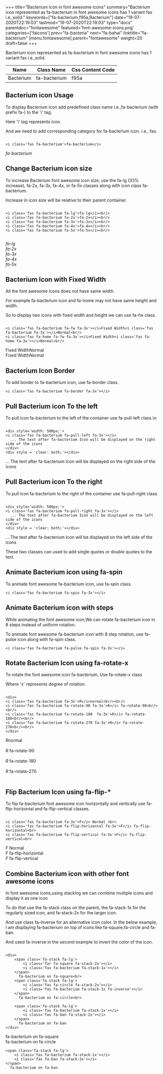+++
title="Bacterium icon in font awesome icons"
summary="Bacterium icon represented as fa-bacterium in font awesome icons has 1 variant fas i.e.,solid."
keywords=["fa-bacterium,f95a,Bacterium"]
date="19-07-2020T22:19:03"
lastmod="19-07-2020T22:19:03"
type="docs"
parentdoc="fontawesome"
featured='font-awesome-icons.png'
categories=['faicons']
prev="fa-bacteria"
next="fa-bahai"
linktitle="fa-bacterium"
[menu.fontawesome]
parent="fontawesome"
weight=20
draft=false
+++


Bacterium icon represented as fa-bacterium in font awesome icons has 1 variant fas i.e.,solid.

<div class='table-responsive'><table class='table'><thead><tr><th>Name</th><th>Class Name</th><th>Css Content Code</th></tr></thead><tbody><tr><td>Bacterium</td><td>fa-bacterium</td><td>f95a</td></tr></tbody></table></div>



## Bacterium icon Usage

To display Bacterium icon add predefined class name i.e.,fa-bacterium (with prefix fa-) to the 'i' tag.

Here 'i' tag represents icon.

And we need to add corresponding category for fa-bacterium icon. i.e., fas.


```

<i class='fas fa-bacterium'>fa-bacterium</i>
```

<i class='fas fa-bacterium'>fa-bacterium</i>




## Change Bacterium icon size
To increase Bacterium font awesome icon size, use the fa-lg (33% increase), fa-2x, fa-3x, fa-4x, or fa-5x classes along with icon class fa-bacterium.

Increase in icon size will be relative to their parent container. 

```

<i class='fas fa-bacterium fa-lg'>fa-lg</i><br/>
<i class='fas fa-bacterium fa-2x'>fa-2x</i><br/>
<i class='fas fa-bacterium fa-3x'>fa-3x</i><br/>
<i class='fas fa-bacterium fa-4x'>fa-4x</i><br/>
<i class='fas fa-bacterium fa-5x'>fa-5x</i><br/>
            
```

<i class='fas fa-bacterium fa-lg'>fa-lg</i><br/>
<i class='fas fa-bacterium fa-2x'>fa-2x</i><br/>
<i class='fas fa-bacterium fa-3x'>fa-3x</i><br/>
<i class='fas fa-bacterium fa-4x'>fa-4x</i><br/>
<i class='fas fa-bacterium fa-5x'>fa-5x</i><br/>
            



## Bacterium Icon with Fixed Width 

All the font awesome icons does not have same width.

For example fa-bacterium icon and fa-home may not have same height and width.

So to display two icons with fixed width and height we can use fa-fw class.


```

<i class='fas fa-bacterium fa-fw fa-3x'></i>Fixed Width<i class='fas fa-bacterium fa-3x'></i>Normal<br/>
<i class='fas fa-home fa-fw fa-3x'></i>Fixed Width<i class='fas fa-home fa-3x'></i>Normal<br/>
```

<i class='fas fa-bacterium fa-fw fa-3x'></i>Fixed Width<i class='fas fa-bacterium fa-3x'></i>Normal<br/>
<i class='fas fa-home fa-fw fa-3x'></i>Fixed Width<i class='fas fa-home fa-3x'></i>Normal<br/>



## Bacterium Icon Border 

To add border to fa-bacterium icon, use fa-border class.


```
<i class='fas fa-bacterium fa-border fa-3x'></i>

```
<i class='fas fa-bacterium fa-border fa-3x'></i>





## Pull Bacterium icon To the left

To pull icon fa-bacterium to the left of the container use fa-pull-left class.\n

```

<div style='width: 500px;'>
<i class='fas fa-bacterium fa-pull-left fa-3x'></i>
  ... The text after fa-bacterium Icon will be displayed on the right side of the icons
</div>
<div style = 'clear: both;'></div>
```

<div style='width: 500px;'>
<i class='fas fa-bacterium fa-pull-left fa-3x'></i>
  ... The text after fa-bacterium Icon will be displayed on the right side of the icons
</div>
<div style = 'clear: both;'></div>




## Pull Bacterium icon To the right
To pull icon fa-bacterium to the right of the container use fa-pull-right class.

```

<div style='width: 500px;'>
<i class='fas fa-bacterium fa-pull-right fa-3x'></i>
  ... The text after fa-bacterium Icon will be displayed on the left side of the icons
</div>
<div style = 'clear: both;'></div>
```

<div style='width: 500px;'>
<i class='fas fa-bacterium fa-pull-right fa-3x'></i>
  ... The text after fa-bacterium Icon will be displayed on the left side of the icons
</div>
<div style = 'clear: both;'></div>

These two classes can used to add single quotes or double quotes to the text.


## Animate Bacterium icon using fa-spin
To animate font awesome fa-bacterium icon, use fa-spin class.

```
<i class='fas fa-bacterium fa-spin fa-3x'></i>
```
<i class='fas fa-bacterium fa-spin fa-3x'></i>




## Animate Bacterium icon with steps
While animating the font awesome icon,We can rotate fa-bacterium icon in 8 steps instead of uniform rotation.

To animate font awesome fa-bacterium icon with 8 step rotation, use fa-pulse icon along with fa-spin class.


```
<i class='fas fa-bacterium fa-pulse fa-spin fa-3x'></i>

```
<i class='fas fa-bacterium fa-pulse fa-spin fa-3x'></i>





## Rotate Bacterium Icon using fa-rotate-x
To rotate the font awesome icon fa-bacterium, Use fa-rotate-x class

Where 'x' represents degree of rotation.


```

<div>
<i class='fas fa-bacterium fa-3x'>R</i>normal<br/><br/>
<i class='fas fa-bacterium fa-rotate-90 fa-3x'>R</i> fa-rotate-90<br/><br/> 
<i class='fas fa-bacterium fa-rotate-180  fa-3x'>R</i> fa-rotate-180<br/><br/> 
<i class='fas fa-bacterium fa-rotate-270 fa-3x'>R</i> fa-rotate-270<br/><br/>
</div>
```

<div>
<i class='fas fa-bacterium fa-3x'>R</i>normal<br/><br/>
<i class='fas fa-bacterium fa-rotate-90 fa-3x'>R</i> fa-rotate-90<br/><br/> 
<i class='fas fa-bacterium fa-rotate-180  fa-3x'>R</i> fa-rotate-180<br/><br/> 
<i class='fas fa-bacterium fa-rotate-270 fa-3x'>R</i> fa-rotate-270<br/><br/>
</div>




## Flip Bacterium Icon using fa-flip-*
To flip fa-bacterium font awesome icon horizontally and vertically use fa-flip-horizontal and fa-flip-vertical classes. 

```

<i class='fas fa-bacterium fa-3x'>F</i> Normal <br>
<i class='fas fa-bacterium fa-flip-horizontal fa-3x'>F</i> fa-flip-horizontal<br>
<i class='fas fa-bacterium fa-flip-vertical fa-3x'>F</i> fa-flip-vertical<br>
```

<i class='fas fa-bacterium fa-3x'>F</i> Normal <br>
<i class='fas fa-bacterium fa-flip-horizontal fa-3x'>F</i> fa-flip-horizontal<br>
<i class='fas fa-bacterium fa-flip-vertical fa-3x'>F</i> fa-flip-vertical<br>




## Combine Bacterium icon with other font awesome icons
In font awesome icons,using stacking we can combine multiple icons and display it as one icon 

To do that use the fa-stack class on the parent, the fa-stack-1x for the regularly sized icon, and fa-stack-2x for the larger icon.

And use class fa-inverse for an alternative icon color. 
In the below example, I am displaying fa-bacterium on top of icons like fa-square,fa-circle and fa-ban.

And used fa-inverse in the second example to invert the color of the icon.

```

<div>
    <span class='fa-stack fa-lg'>
        <i class='far fa-square fa-stack-2x'></i>
        <i class='fas fa-bacterium fa-stack-1x'></i>
    </span>
      fa-bacterium on fa-square<br>
    <span class='fa-stack fa-lg'>
        <i class='fas fa-circle fa-stack-2x'></i>
        <i class='fas fa-bacterium fa-stack-1x fa-inverse'></i>
    </span>
      fa-bacterium on fa-circle<br>

    <span class='fa-stack fa-lg'>
        <i class='fas fa-bacterium fa-stack-1x'></i>
        <i class='fas fa-ban fa-stack-2x'></i>
    </span>
      fa-bacterium on fa-ban
</div>
```

<div>
    <span class='fa-stack fa-lg'>
        <i class='far fa-square fa-stack-2x'></i>
        <i class='fas fa-bacterium fa-stack-1x'></i>
    </span>
      fa-bacterium on fa-square<br>
    <span class='fa-stack fa-lg'>
        <i class='fas fa-circle fa-stack-2x'></i>
        <i class='fas fa-bacterium fa-stack-1x fa-inverse'></i>
    </span>
      fa-bacterium on fa-circle<br>

    <span class='fa-stack fa-lg'>
        <i class='fas fa-bacterium fa-stack-1x'></i>
        <i class='fas fa-ban fa-stack-2x'></i>
    </span>
      fa-bacterium on fa-ban
</div>







